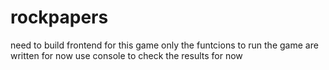 # rockpapers
need to build frontend for this game only the funtcions to run the game are written for now use console to check the results for now

